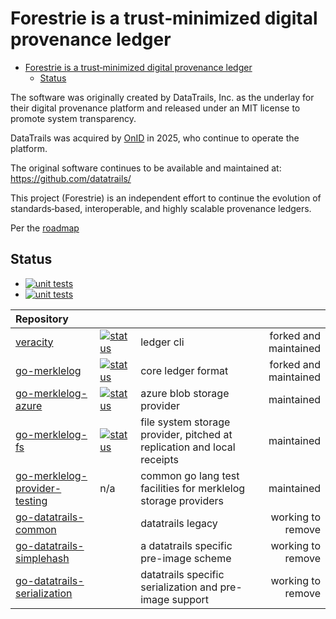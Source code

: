 # Forestrie is a trust‑minimized digital provenance ledger

<!--toc:start-->
- [Forestrie is a trust‑minimized digital provenance ledger](#forestrie-is-a-trustminimized-digital-provenance-ledger)
  - [Status](#status)
<!--toc:end-->

The software was originally created by DataTrails, Inc. as the underlay for their digital provenance platform and released under an MIT license to promote system transparency.

DataTrails was acquired by [OnID](https://onid.co/) in 2025, who continue to operate the platform.

The original software continues to be available and maintained at: <https://github.com/datatrails/>

This project (Forestrie) is an independent effort to continue the evolution of standards‑based, interoperable, and highly scalable provenance ledgers.

Per the [roadmap](./roadmap.md)

## Status

* [![unit tests](https://github.com/forestrie/merklelog-ci/actions/workflows/go-test.yml/badge.svg)](https://github.com/forestrie/merklelog-ci/actions/workflows/go-test.yml)
* [![unit tests][veracity-ci-badge]][veracity-ci]



| Repository                |  | | |
|:--------------------------|:------|:------|------:|
| [veracity][veracity] |[![status][veracity-ci-badge]][veracity-ci] |  ledger cli| forked and maintained |
| [go-merklelog][go-merklelog] |[![status][go-merklelog-ci-badge]][go-merklelog-ci] | core ledger format | forked and maintained |
| [go-merklelog-azure][go-merklelog-azure] |[![status][go-merklelog-azure-ci-badge]][go-merklelog-azure-ci] | azure blob storage provider | maintained |
| [go-merklelog-fs][go-merklelog-fs] |[![status][go-merklelog-fs-ci-badge]][go-merklelog-fs-ci] | file system storage provider, pitched at replication and local receipts | maintained |
| [go-merklelog-provider-testing][go-merklelog-provider-testing]| n/a | common go lang test facilities for merklelog storage providers | maintained |
| [go-datatrails-common][go-datatrails-common]       | | datatrails legacy | working to remove |
| [go-datatrails-simplehash][go-datatrails-simplehash] | | a datatrails specific pre-image scheme | working to remove |
| [go-datatrails-serialization][go-datatrails-serialization] | | datatrails specific serialization and pre-image support | working to remove |

[veracity]: https://github.com/forestrie/veracity
[go-merklelog]: https://github.com/forestrie/go-merklelog
[go-merklelog-azure]: https://github.com/forestrie/go-merklelog-azure
[go-merklelog-fs]: https://github.com/forestrie/go-merklelog-fs
[go-merklelog-provider-testing]: https://github.com/forestrie/go-merklelog-provider-testing
[go-datatrails-common]: https://github.com/robinbryce/go-datatrails-common
[go-datatrails-simplehash]: https://github.com/datatrails/go-datatrails-simplehash
[go-datatrails-serialization]: https://github.com/datatrails/go-datatrails-serialization
[veracity-ci-badge]: https://github.com/forestrie/veracity/actions/workflows/ci.yml/badge.svg
[veracity-ci]: https://github.com/forestrie/veracity/actions/workflows/ci.yml
[go-merklelog-ci-badge]: https://github.com/forestrie/go-merklelog/actions/workflows/ci.yml/badge.svg
[go-merklelog-ci]: https://github.com/forestrie/go-merklelog/actions/workflows/ci.yml
[go-merklelog-fs-ci-badge]: https://github.com/forestrie/go-merklelog-fs/actions/workflows/ci.yml/badge.svg
[go-merklelog-fs-ci]: https://github.com/forestrie/go-merklelog-fs/actions/workflows/ci.yml
[go-merklelog-azure-ci-badge]: https://github.com/forestrie/go-merklelog-azure/actions/workflows/ci.yml/badge.svg
[go-merklelog-azure-ci]: https://github.com/forestrie/go-merklelog-azure/actions/workflows/ci.yml
